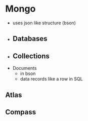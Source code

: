 # Mongo

- uses json like structure (bson)
- Databases
  -
- Collections
  -
- Documents
  - in bson
  - data records like a row in SQL

## Atlas

## Compass
